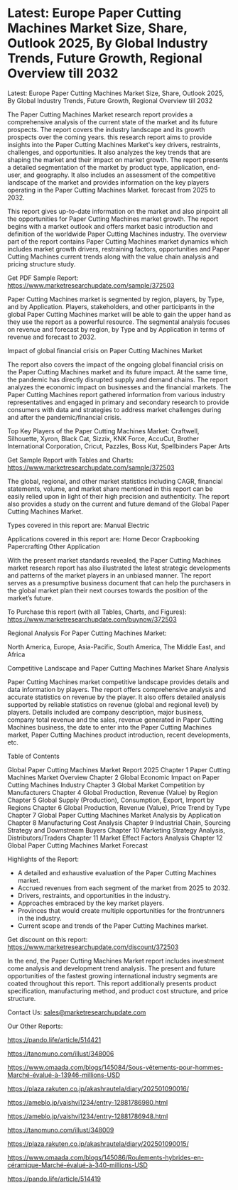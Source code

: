 # Latest: Europe Paper Cutting Machines Market Size, Share, Outlook 2025, By Global Industry Trends, Future Growth, Regional Overview till 2032
Latest: Europe Paper Cutting Machines Market Size, Share, Outlook 2025, By Global Industry Trends, Future Growth, Regional Overview till 2032

The Paper Cutting Machines Market research report provides a comprehensive analysis of the current state of the market and its future prospects. The report covers the industry landscape and its growth prospects over the coming years. this research report aims to provide insights into the Paper Cutting Machines Market's key drivers, restraints, challenges, and opportunities. It also analyzes the key trends that are shaping the market and their impact on market growth. The report presents a detailed segmentation of the market by product type, application, end-user, and geography. It also includes an assessment of the competitive landscape of the market and provides information on the key players operating in the Paper Cutting Machines Market. forecast from 2025 to 2032.

This report gives up-to-date information on the market and also pinpoint all the opportunities for Paper Cutting Machines market growth. The report begins with a market outlook and offers market basic introduction and definition of the worldwide Paper Cutting Machines industry. The overview part of the report contains Paper Cutting Machines market dynamics which includes market growth drivers, restraining factors, opportunities and Paper Cutting Machines current trends along with the value chain analysis and pricing structure study.

Get PDF Sample Report: https://www.marketresearchupdate.com/sample/372503

Paper Cutting Machines market is segmented by region, players, by Type, and by Application. Players, stakeholders, and other participants in the global Paper Cutting Machines market will be able to gain the upper hand as they use the report as a powerful resource. The segmental analysis focuses on revenue and forecast by region, by Type and by Application in terms of revenue and forecast to 2032.

Impact of global financial crisis on Paper Cutting Machines Market

The report also covers the impact of the ongoing global financial crisis on the Paper Cutting Machines market and its future impact. At the same time, the pandemic has directly disrupted supply and demand chains. The report analyzes the economic impact on businesses and the financial markets. The Paper Cutting Machines report gathered information from various industry representatives and engaged in primary and secondary research to provide consumers with data and strategies to address market challenges during and after the pandemic/financial crisis.

Top Key Players of the Paper Cutting Machines Market:
Craftwell, Silhouette, Xyron, Black Cat, Sizzix, KNK Force, AccuCut, Brother International Corporation, Cricut, Pazzles, Boss Kut, Spellbinders Paper Arts


Get Sample Report with Tables and Charts: https://www.marketresearchupdate.com/sample/372503

The global, regional, and other market statistics including CAGR, financial statements, volume, and market share mentioned in this report can be easily relied upon in light of their high precision and authenticity. The report also provides a study on the current and future demand of the Global Paper Cutting Machines Market.

Types covered in this report are:
Manual
Electric


Applications covered in this report are:
Home Decor
Crapbooking
Papercrafting
Other Application


With the present market standards revealed, the Paper Cutting Machines market research report has also illustrated the latest strategic developments and patterns of the market players in an unbiased manner. The report serves as a presumptive business document that can help the purchasers in the global market plan their next courses towards the position of the market’s future.

To Purchase this report (with all Tables, Charts, and Figures): https://www.marketresearchupdate.com/buynow/372503

Regional Analysis For Paper Cutting Machines Market:

North America, Europe, Asia-Pacific, South America, The Middle East, and Africa

Competitive Landscape and Paper Cutting Machines Market Share Analysis

Paper Cutting Machines market competitive landscape provides details and data information by players. The report offers comprehensive analysis and accurate statistics on revenue by the player. It also offers detailed analysis supported by reliable statistics on revenue (global and regional level) by players. Details included are company description, major business, company total revenue and the sales, revenue generated in Paper Cutting Machines business, the date to enter into the Paper Cutting Machines market, Paper Cutting Machines product introduction, recent developments, etc.

Table of Contents

Global Paper Cutting Machines Market Report 2025
Chapter 1 Paper Cutting Machines Market Overview
Chapter 2 Global Economic Impact on Paper Cutting Machines Industry
Chapter 3 Global Market Competition by Manufacturers
Chapter 4 Global Production, Revenue (Value) by Region
Chapter 5 Global Supply (Production), Consumption, Export, Import by Regions
Chapter 6 Global Production, Revenue (Value), Price Trend by Type
Chapter 7 Global Paper Cutting Machines Market Analysis by Application
Chapter 8 Manufacturing Cost Analysis
Chapter 9 Industrial Chain, Sourcing Strategy and Downstream Buyers
Chapter 10 Marketing Strategy Analysis, Distributors/Traders
Chapter 11 Market Effect Factors Analysis
Chapter 12 Global Paper Cutting Machines Market Forecast

Highlights of the Report:

- A detailed and exhaustive evaluation of the Paper Cutting Machines market.
- Accrued revenues from each segment of the market from 2025 to 2032.
- Drivers, restraints, and opportunities in the industry.
- Approaches embraced by the key market players.
- Provinces that would create multiple opportunities for the frontrunners in the industry.
- Current scope and trends of the Paper Cutting Machines market.

Get discount on this report: https://www.marketresearchupdate.com/discount/372503

In the end, the Paper Cutting Machines Market report includes investment come analysis and development trend analysis. The present and future opportunities of the fastest growing international industry segments are coated throughout this report. This report additionally presents product specification, manufacturing method, and product cost structure, and price structure.

Contact Us:
sales@marketresearchupdate.com

Our Other Reports:

https://pando.life/article/514421

https://tanomuno.com/illust/348006

https://www.omaada.com/blogs/145084/Sous-vêtements-pour-hommes-Marché-évalué-à-13946-millions-USD

https://plaza.rakuten.co.jp/akashrautela/diary/202501090016/

https://ameblo.jp/vaishvi1234/entry-12881786980.html

https://ameblo.jp/vaishvi1234/entry-12881786948.html

https://tanomuno.com/illust/348009

https://plaza.rakuten.co.jp/akashrautela/diary/202501090015/

https://www.omaada.com/blogs/145086/Roulements-hybrides-en-céramique-Marché-évalué-à-340-millions-USD

https://pando.life/article/514419
